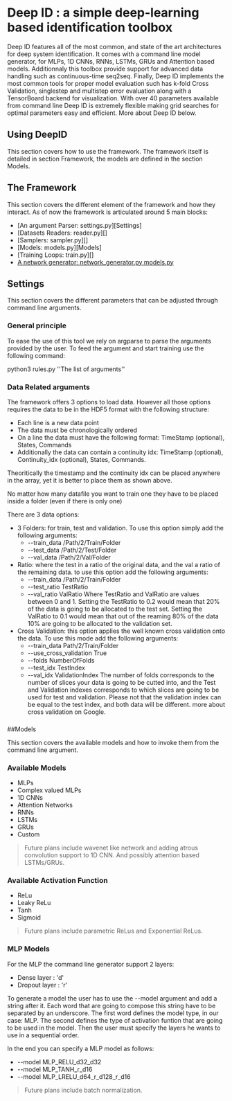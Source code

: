 # Deep ID : a simple deep-learning based identification toolbox

Deep ID features all of the most common, and state of the art architectures for deep system identification.
It comes with a command line model generator, for MLPs, 1D CNNs, RNNs, LSTMs, GRUs and Attention based models.
Additionnaly this toolbox provide support for advanced data handling such as continuous-time seq2seq.
Finally, Deep ID implements the most common tools for proper model evaluation such has k-fold Cross Validation,
singlestep and multistep error evaluation along with a TensorBoard backend for visualization. 
With over 40 parameters available from command line Deep ID is extremely flexible making grid searches for optimal
parameters easy and efficient. More about Deep ID below.

## Using DeepID

This section covers how to use the framework. The framework itself is detailed in section Framework, the models
are defined in the section Models.

###

## The Framework

This section covers the different element of the framework and how they interact. As of now the framework
is articulated around 5 main blocks:
- [An argument Parser: settings.py][Settings]
- [Datasets Readers: reader.py][]
- [Samplers: sampler.py][]
- [Models: models.py][Models]
- [Training Loops: train.py][]
- [A network generator: network\_generator.py models.py](#Models)

## Settings

This section covers the different parameters that can be adjusted through command line arguments.

### General principle

To ease the use of this tool we rely on argparse to parse the arguments provided by the user.
To feed the argument and start training use the following command:

python3 rules.py ''The list of arguments''

### Data Related arguments

The framework offers 3 options to load data. However all those options requires the data to be 
in the HDF5 format with the following structure:
- Each line is a new data point
- The data must be chronologically ordered
- On a line the data must have the following format: TimeStamp (optional), States, Commands
- Additionally the data can contain a continuity idx: TimeStamp (optional), Continuity\_idx (optional), States, Commands.

Theoritically the timestamp and the continuity idx can be placed anywhere in the array, yet it is better to place them as shown above.

No matter how many datafile you want to train one they have to be placed inside a folder (even if there is only one)

There are 3 data options:
- 3 Folders: for train, test and validation. To use this option simply add the following arguments:
   - --train\_data /Path/2/Train/Folder
   - --test\_data /Path/2/Test/Folder
   - --val\_data /Path/2/Val/Folder
- Ratio: where the test in a ratio of the original data, and the val a ratio of the remaining data.
to use this option add the following arguments:
   - --train\_data /Path/2/Train/Folder
   -  --test\_ratio TestRatio
   - --val\_ratio ValRatio
Where TestRatio and ValRatio are values between 0 and 1. Setting the TestRatio to 0.2
would mean that 20% of the data is going to be allocated to the test set. Setting the ValRatio to 0.1 would 
mean that out of the reaming 80% of the data 10% are going to be allocated to the validation set.
- Cross Validation: this option applies the well known cross validation onto the data. To use this mode add
the following arguments:
   - --train\_data Path/2/Train/Folder
   - --use\_cross\_validation True
   - --folds NumberOfFolds
   - --test\_idx TestIndex
   - --val\_idx ValidationIndex
The number of folds corresponds to the number of slices your data
is going to be cutted into, and the Test and Validation indexes corresponds to which slices are going to be used
for test and validation. Please not that the validation index can be equal to the test index, and both data will be
different. more about cross validation on Google.

### 

##Models

This section covers the available models and how to invoke them from the command line argument.

### Available Models
- MLPs
- Complex valued MLPs
- 1D CNNs
- Attention Networks
- RNNs
- LSTMs
- GRUs
- Custom

> Future plans include wavenet like network and adding atrous convolution support to 1D CNN. And possibly
 attention based LSTMs/GRUs.

### Available Activation Function
- ReLu
- Leaky ReLu
- Tanh
- Sigmoid

> Future plans include parametric ReLus and Exponential ReLus.

### MLP Models
For the MLP the command line generator support 2 layers:
- Dense layer : 'd'
- Dropout layer : 'r'

To generate a model the user has to use the --model argument and add a string after it.
Each word that are going to compose this string have to be separated by an underscore.
The first word defines the model type, in our case: MLP. The second defines the type of
activation funtion that are going to be used in the model. Then the user must specify the 
layers he wants to use in a sequential order.


In the end you can specify a MLP model as follows:

- --model MLP\_RELU\_d32\_d32
- --model MLP\_TANH\_r\_d16
- --model MLP\_LRELU\_d64\_r\_d128\_r\_d16

> Future plans include batch normalization.


